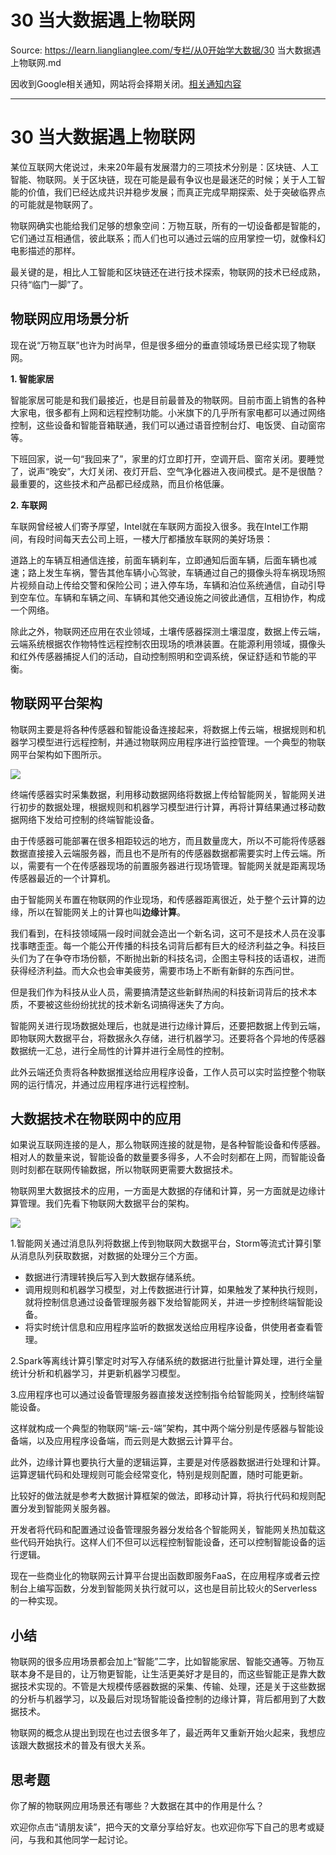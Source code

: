 # 30 当大数据遇上物联网 

Source: https://learn.lianglianglee.com/专栏/从0开始学大数据/30 当大数据遇上物联网.md

因收到Google相关通知，网站将会择期关闭。[相关通知内容](https://lumendatabase.org/notices/44265620)

---

# 30 当大数据遇上物联网

某位互联网大佬说过，未来20年最有发展潜力的三项技术分别是：区块链、人工智能、物联网。关于区块链，现在可能是最有争议也是最迷茫的时候；关于人工智能的价值，我们已经达成共识并稳步发展；而真正完成早期探索、处于突破临界点的可能就是物联网了。

物联网确实也能给我们足够的想象空间：万物互联，所有的一切设备都是智能的，它们通过互相通信，彼此联系；而人们也可以通过云端的应用掌控一切，就像科幻电影描述的那样。

最关键的是，相比人工智能和区块链还在进行技术探索，物联网的技术已经成熟，只待“临门一脚”了。

## 物联网应用场景分析

现在说“万物互联”也许为时尚早，但是很多细分的垂直领域场景已经实现了物联网。

**1. 智能家居**

智能家居可能是和我们最接近，也是目前最普及的物联网。目前市面上销售的各种大家电，很多都有上网和远程控制功能。小米旗下的几乎所有家电都可以通过网络控制，这些设备和智能音箱联通，我们可以通过语音控制台灯、电饭煲、自动窗帘等。

下班回家，说一句“我回来了”，家里的灯立即打开，空调开启、窗帘关闭。要睡觉了，说声“晚安”，大灯关闭、夜灯开启、空气净化器进入夜间模式。是不是很酷？最重要的，这些技术和产品都已经成熟，而且价格低廉。

**2. 车联网**

车联网曾经被人们寄予厚望，Intel就在车联网方面投入很多。我在Intel工作期间，有段时间每天去公司上班，一楼大厅都播放车联网的美好场景：

道路上的车辆互相通信连接，前面车辆刹车，立即通知后面车辆，后面车辆也减速；路上发生车祸，警告其他车辆小心驾驶，车辆通过自己的摄像头将车祸现场照片视频自动上传给交警和保险公司；进入停车场，车辆和泊位系统通信，自动引导到空车位。车辆和车辆之间、车辆和其他交通设施之间彼此通信，互相协作，构成一个网络。

除此之外，物联网还应用在农业领域，土壤传感器探测土壤湿度，数据上传云端，云端系统根据农作物特性远程控制农田现场的喷淋装置。在能源利用领域，摄像头和红外传感器捕捉人们的活动，自动控制照明和空调系统，保证舒适和节能的平衡。

## 物联网平台架构

物联网主要是将各种传感器和智能设备连接起来，将数据上传云端，根据规则和机器学习模型进行远程控制，并通过物联网应用程序进行监控管理。一个典型的物联网平台架构如下图所示。

![](assets/638d64657d254cb4bf4eb4acdd8fbd0f.jpg)

终端传感器实时采集数据，利用移动数据网络将数据上传给智能网关，智能网关进行初步的数据处理，根据规则和机器学习模型进行计算，再将计算结果通过移动数据网络下发给可控制的终端智能设备。

由于传感器可能部署在很多相距较远的地方，而且数量庞大，所以不可能将传感器数据直接接入云端服务器，而且也不是所有的传感器数据都需要实时上传云端。所以，需要有一个在传感器现场的前置服务器进行现场管理。智能网关就是距离现场传感器最近的一个计算机。

由于智能网关布置在物联网的作业现场，和传感器距离很近，处于整个云计算的边缘，所以在智能网关上的计算也叫**边缘计算**。

我们看到，在科技领域隔一段时间就会造出一个新名词，这可不是技术人员在没事找事瞎歪歪。每一个能公开传播的科技名词背后都有巨大的经济利益之争。科技巨头们为了在争夺市场份额，不断抛出新的科技名词，企图主导科技的话语权，进而获得经济利益。而大众也会审美疲劳，需要市场上不断有新鲜的东西问世。

但是我们作为科技从业人员，需要搞清楚这些新鲜热闹的科技新词背后的技术本质，不要被这些纷纷扰扰的技术新名词搞得迷失了方向。

智能网关进行现场数据处理后，也就是进行边缘计算后，还要把数据上传到云端，即物联网大数据平台，将数据永久存储，进行机器学习。还要将各个异地的传感器数据统一汇总，进行全局性的计算并进行全局性的控制。

此外云端还负责将各种数据推送给应用程序设备，工作人员可以实时监控整个物联网的运行情况，并通过应用程序进行远程控制。

## 大数据技术在物联网中的应用

如果说互联网连接的是人，那么物联网连接的就是物，是各种智能设备和传感器。相对人的数量来说，智能设备的数量要多得多，人不会时刻都在上网，而智能设备则时刻都在联网传输数据，所以物联网更需要大数据技术。

物联网里大数据技术的应用，一方面是大数据的存储和计算，另一方面就是边缘计算管理。我们先看下物联网大数据平台的架构。

![](assets/45acdee7360149e9b3f16c379462f441.jpg)

1.智能网关通过消息队列将数据上传到物联网大数据平台，Storm等流式计算引擎从消息队列获取数据，对数据的处理分三个方面。

* 数据进行清理转换后写入到大数据存储系统。
* 调用规则和机器学习模型，对上传数据进行计算，如果触发了某种执行规则，就将控制信息通过设备管理服务器下发给智能网关，并进一步控制终端智能设备。
* 将实时统计信息和应用程序监听的数据发送给应用程序设备，供使用者查看管理。

2.Spark等离线计算引擎定时对写入存储系统的数据进行批量计算处理，进行全量统计分析和机器学习，并更新机器学习模型。

3.应用程序也可以通过设备管理服务器直接发送控制指令给智能网关，控制终端智能设备。

这样就构成一个典型的物联网“端-云-端”架构，其中两个端分别是传感器与智能设备端，以及应用程序设备端，而云则是大数据云计算平台。

此外，边缘计算也要执行大量的逻辑运算，主要是对传感器数据进行处理和计算。运算逻辑代码和处理规则可能会经常变化，特别是规则配置，随时可能更新。

比较好的做法就是参考大数据计算框架的做法，即移动计算，将执行代码和规则配置分发到智能网关服务器。

开发者将代码和配置通过设备管理服务器分发给各个智能网关，智能网关热加载这些代码开始执行。这样人们不但可以远程控制智能设备，还可以控制智能设备的运行逻辑。

现在一些商业化的物联网云计算平台提出函数即服务FaaS，在应用程序或者云控制台上编写函数，分发到智能网关执行就可以，这也是目前比较火的Serverless的一种实现。

## 小结

物联网的很多应用场景都会加上“智能”二字，比如智能家居、智能交通等。万物互联本身不是目的，让万物更智能，让生活更美好才是目的，而这些智能正是靠大数据技术实现的。不管是大规模传感器数据的采集、传输、处理，还是关于这些数据的分析与机器学习，以及最后对现场智能设备控制的边缘计算，背后都用到了大数据技术。

物联网的概念从提出到现在也过去很多年了，最近两年又重新开始火起来，我想应该跟大数据技术的普及有很大关系。

## 思考题

你了解的物联网应用场景还有哪些？大数据在其中的作用是什么？

欢迎你点击“请朋友读”，把今天的文章分享给好友。也欢迎你写下自己的思考或疑问，与我和其他同学一起讨论。